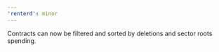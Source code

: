 ```yaml
---
'renterd': minor
---
```


Contracts can now be filtered and sorted by deletions and sector roots spending.
